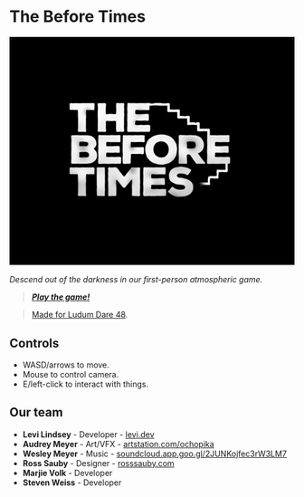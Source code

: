 # The Before Times

<p align="center">
    <a href="https://levilindsey.itch.io/the-before-times"><img
        src="cover-art.png"
        alt="'The Before Times'"></a>
</p>

_Descend out of the darkness in our first-person atmospheric game._

> _**[Play the game!](https://levilindsey.itch.io/the-before-times)**_

> [Made for Ludum Dare 48](https://ldjam.com/events/ludum-dare/48/the-before-times).

## Controls

-   WASD/arrows to move.
-   Mouse to control camera.
-   E/left-click to interact with things.

## Our team

-   **Levi Lindsey** - Developer - [levi.dev](https://levi.dev)
-   **Audrey Meyer** - Art/VFX - [artstation.com/ochopika](https://artstation.com/ochopika)
-   **Wesley Meyer** - Music - [soundcloud.app.goo.gl/2JUNKojfec3rW3LM7](https://soundcloud.app.goo.gl/2JUNKojfec3rW3LM7)
-   **Ross Sauby** - Designer - [rosssauby.com](http://rosssauby.com)
-   **Marjie Volk** - Developer
-   **Steven Weiss** - Developer
